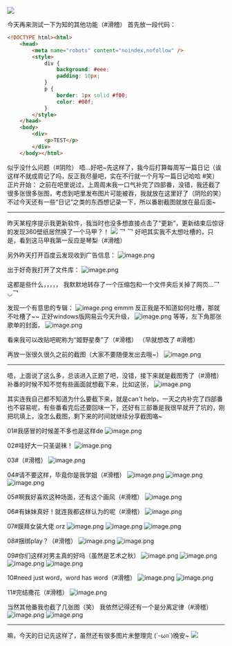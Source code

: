 ![](https://upload-images.jianshu.io/upload_images/6641787-59176a26cfa09075.png?imageMogr2/auto-orient/strip%7CimageView2/2/w/1240)

今天再来测试一下为知的其他功能（#滑稽）
首先放一段代码：
```html
<!DOCTYPE html><html>
    <head>
        <meta name="robots" content="noindex,nofollow" />
        <style>
            div {
                background: #eee;
                padding: 10px;
            }
            p {
                border: 1px solid #f00;
                color: #00f;
            }
        </style>
    </head>
    <body>
        <div>
            <p>TEST</p>
        </div>
    </body></html>
```
似乎没什么问题（#阴险）
唔...好吧~先这样了，我今后打算每周写一篇日记（诶这样不就成周记了吗，反正我尽量吧，实在不行就一个月写一篇日记哈哈 #笑）
正片开始：
之前在吧里说过，上周周末我一口气补完了四部番，没错，我还截了很多张很多张图，考虑到吧里发布图片可能被吞，我就放在这里好了（阴险的笑）
不过今天还有一些“日记”之类的东西想记录一下，所以番剧截图就放在最后面~

* * *

昨天某程序提示我更新软件，我当时也没多想直接点击了“更新”，更新结束后惊讶的发现360壁纸居然换了一个马甲？！
![](https://upload-images.jianshu.io/upload_images/6641787-849a008147767a76.png?imageMogr2/auto-orient/strip%7CimageView2/2/w/1240)
乛 乛 好吧其实我不太想吐槽的，只是，看到这马甲我第一反应是琴梨（#滑稽）

另外昨天打开百度云发现收到广告信息：
![image.png](https://upload-images.jianshu.io/upload_images/6641787-d2a6493c5e5820d0.png?imageMogr2/auto-orient/strip%7CimageView2/2/w/1240)

出于好奇我打开了文件库：
![image.png](https://upload-images.jianshu.io/upload_images/6641787-086e6d6b8cd9abb2.png?imageMogr2/auto-orient/strip%7CimageView2/2/w/1240)

这都是些什么，，，，，
我默默地转存了一个压缩包和一个文件夹后关掉了网页...乛◡乛

发现一个有意思的专辑：
![image.png](https://upload-images.jianshu.io/upload_images/6641787-6af9604c800d3361.png?imageMogr2/auto-orient/strip%7CimageView2/2/w/1240)
emmm 反正我是不知道如何吐槽，那就不吐槽了~~
正好windows版网易云今天升级，
![image.png](https://upload-images.jianshu.io/upload_images/6641787-bfda619e227f47f0.png?imageMogr2/auto-orient/strip%7CimageView2/2/w/1240)
等等，左下角那张歌单的封面，
![image.png](https://upload-images.jianshu.io/upload_images/6641787-08ef5d1941015b16.png?imageMogr2/auto-orient/strip%7CimageView2/2/w/1240)

看来我可以改贴吧昵称为“姬野星奏”了（#滑稽）
（早就想改了 #滑稽）

再放一张很久很久之前的截图（大家不要随便发出去哦~）
![image.png](https://upload-images.jianshu.io/upload_images/6641787-37b3a1b0a62362ed.png?imageMogr2/auto-orient/strip%7CimageView2/2/w/1240)

* * *

唔，上面说了这么多，总该进入正题了吧，没错，接下来就是截图秀了（#滑稽）
补番的时候不知不觉有些画面就想截下来，比如这张，
![image.png](https://upload-images.jianshu.io/upload_images/6641787-ecbc8b4308c8fae8.png?imageMogr2/auto-orient/strip%7CimageView2/2/w/1240)

其实连我自己都不知道为什么要截下来，就是can't help，一天之内补完了四部番也不容易呢，有些番看完后还要回味一下，还好有三部番是我很早就开了坑的，刚把坑填上，没怎么截图，剩下来的时间就继续分享截图咯~

01#我感冒的时候差不多也是这样de
![image.png](https://upload-images.jianshu.io/upload_images/6641787-7edd029d5012cb11.png?imageMogr2/auto-orient/strip%7CimageView2/2/w/1240)

02#哇好大一只圣诞袜！
![image.png](https://upload-images.jianshu.io/upload_images/6641787-10ca8fe2bae9e746.png?imageMogr2/auto-orient/strip%7CimageView2/2/w/1240)

03#（#滑稽）
![image.png](https://upload-images.jianshu.io/upload_images/6641787-3f078b5873952944.png?imageMogr2/auto-orient/strip%7CimageView2/2/w/1240)

04#请不要这样，毕竟你是我学姐（#滑稽）
![image.png](https://upload-images.jianshu.io/upload_images/6641787-a30a68422d2a3198.png?imageMogr2/auto-orient/strip%7CimageView2/2/w/1240)
![image.png](https://upload-images.jianshu.io/upload_images/6641787-faefe3e22b8fb3ff.png?imageMogr2/auto-orient/strip%7CimageView2/2/w/1240)
![image.png](https://upload-images.jianshu.io/upload_images/6641787-98e89cab2163e1c6.png?imageMogr2/auto-orient/strip%7CimageView2/2/w/1240)

05#啊我好喜欢这种场面，还有这个画风（#滑稽）
![image.png](https://upload-images.jianshu.io/upload_images/6641787-9babd84398390d4f.png?imageMogr2/auto-orient/strip%7CimageView2/2/w/1240)

06#有妹妹真好！就连我都这样认为的呢（#滑稽）
![image.png](https://upload-images.jianshu.io/upload_images/6641787-68708e2ba650aa04.png?imageMogr2/auto-orient/strip%7CimageView2/2/w/1240)

07#膜拜女装大佬 orz
![image.png](https://upload-images.jianshu.io/upload_images/6641787-02d885eac71e6b7a.png?imageMogr2/auto-orient/strip%7CimageView2/2/w/1240)
![image.png](https://upload-images.jianshu.io/upload_images/6641787-4d30de31c2ace3ad.png?imageMogr2/auto-orient/strip%7CimageView2/2/w/1240)
![image.png](https://upload-images.jianshu.io/upload_images/6641787-7a5d08e7ed0e2b53.png?imageMogr2/auto-orient/strip%7CimageView2/2/w/1240)

08#捆绑play？（#滑稽）
![image.png](https://upload-images.jianshu.io/upload_images/6641787-98625e9723cbaef6.png?imageMogr2/auto-orient/strip%7CimageView2/2/w/1240)
![image.png](https://upload-images.jianshu.io/upload_images/6641787-4c3fc88057eb01f2.png?imageMogr2/auto-orient/strip%7CimageView2/2/w/1240)

09#你们这样对男主真的好吗（虽然是艺术之秋）
![image.png](https://upload-images.jianshu.io/upload_images/6641787-7b19ab5138c25650.png?imageMogr2/auto-orient/strip%7CimageView2/2/w/1240)
![image.png](https://upload-images.jianshu.io/upload_images/6641787-bb7642f166e02885.png?imageMogr2/auto-orient/strip%7CimageView2/2/w/1240)
![image.png](https://upload-images.jianshu.io/upload_images/6641787-fbca7399864b861a.png?imageMogr2/auto-orient/strip%7CimageView2/2/w/1240)
![image.png](https://upload-images.jianshu.io/upload_images/6641787-09b5d590635b1c83.png?imageMogr2/auto-orient/strip%7CimageView2/2/w/1240)

10#need just word，word has word（#滑稽）
![image.png](https://upload-images.jianshu.io/upload_images/6641787-fa0e17878ba21c06.png?imageMogr2/auto-orient/strip%7CimageView2/2/w/1240)
![image.png](https://upload-images.jianshu.io/upload_images/6641787-f90c2da8d564df57.png?imageMogr2/auto-orient/strip%7CimageView2/2/w/1240)

11#完结撒花（#滑稽）
![image.png](https://upload-images.jianshu.io/upload_images/6641787-d6a1b812e850f727.png?imageMogr2/auto-orient/strip%7CimageView2/2/w/1240)

当然其他番我也截了几张图（笑）
我依然记得还有一个是分离定律（#滑稽）
![image.png](https://upload-images.jianshu.io/upload_images/6641787-848ef7023cb94b8d.png?imageMogr2/auto-orient/strip%7CimageView2/2/w/1240)
![image.png](https://upload-images.jianshu.io/upload_images/6641787-60bad85e6f77bde7.png?imageMogr2/auto-orient/strip%7CimageView2/2/w/1240)

* * *

嘛，今天的日记先这样了，虽然还有很多图片未整理完
(´-ωก`)晚安~
![](https://upload-images.jianshu.io/upload_images/6641787-ccc035b3e3b9af21.png?imageMogr2/auto-orient/strip%7CimageView2/2/w/1240)